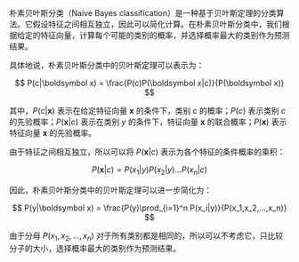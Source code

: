 朴素贝叶斯分类（Naive Bayes classification）是一种基于贝叶斯定理的分类算法。它假设特征之间相互独立，因此可以简化计算。在朴素贝叶斯分类中，我们根据给定的特征向量，计算每个可能的类别的概率，并选择概率最大的类别作为预测结果。

具体地说，朴素贝叶斯分类中的贝叶斯定理可以表示为：

$$
P(c|\boldsymbol x) = \frac{P(c)P(\boldsymbol x|c)}{P(\boldsymbol x)}
$$

其中，$P(c|\boldsymbol x)$ 表示在给定特征向量 $\boldsymbol x$ 的条件下，类别 $c$ 的概率；$P(c)$ 表示类别 $c$ 的先验概率；$P(\boldsymbol x|c)$ 表示在类别 $y$ 的条件下，特征向量 $\boldsymbol x$ 的联合概率；$P(\boldsymbol x)$ 表示特征向量 $\boldsymbol x$ 的先验概率。

由于特征之间相互独立，所以可以将 $P(\boldsymbol x|c)$ 表示为各个特征的条件概率的乘积：

$$
P(\boldsymbol x|c) = P(x_1|y)P(x_2|y)...P(x_n|c)
$$

因此，朴素贝叶斯分类中的贝叶斯定理可以进一步简化为：

$$
P(y|\boldsymbol x) = \frac{P(y)\prod_{i=1}^n P(x_i|y)}{P(x_1,x_2,...,x_n)}
$$

由于分母 $P(x_1,x_2,...,x_n)$ 对于所有类别都是相同的，所以可以不考虑它，只比较分子的大小，选择概率最大的类别作为预测结果。